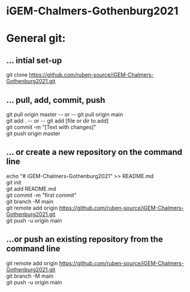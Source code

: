 # iGEM-Chalmers-Gothenburg2021

# General git:

## ... intial set-up
git clone https://github.com/ruben-source/iGEM-Chalmers-Gothenburg2021.git

## ... pull, add, commit, push
git pull origin master -- or -- git pull origin main  
git add . -- or -- git add [file or dir to add]  
git commit -m "[Text with changes]"  
git push origin master

## ... or create a new repository on the command line
echo "# iGEM-Chalmers-Gothenburg2021" >> README.md  
git init  
git add README.md  
git commit -m "first commit"  
git branch -M main  
git remote add origin https://github.com/ruben-source/iGEM-Chalmers-Gothenburg2021.git  
git push -u origin main

## ...or push an existing repository from the command line
git remote add origin https://github.com/ruben-source/iGEM-Chalmers-Gothenburg2021.git  
git branch -M main  
git push -u origin main
